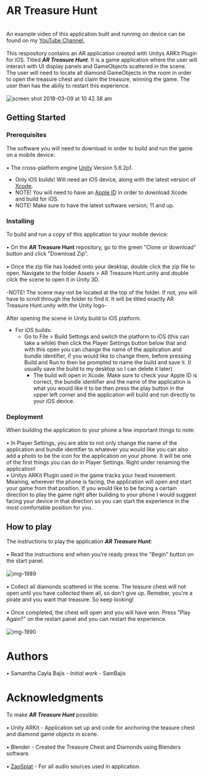 # AR Treasure Hunt
<br /> An example video of this application built and running on device can be found on my [YouTube Channel.](https://www.youtube.com/watch?v=efhcD0uHics "YouTube")
<br />
<br />This respository contains an AR application created with Unitys ARKit Plugin for iOS. Titled **_AR Treasure Hunt_**. It is a game application where the user will interact with UI display panels and GameObjects scattered in the scene. The user will need to locate all diamond GameObjects in the room in order to open the treasure chest and claim the treasure, winning the game. The user then has the abiliy to restart this experience.
<br />
<br /> ![screen shot 2018-03-09 at 10 42 38 am](https://user-images.githubusercontent.com/35173600/37215656-a0b85fe0-2386-11e8-9fcf-40d225de0723.png)

## Getting Started

### Prerequisites
The software you will need to download in order to build and run the game on a mobile device:
<br />
<br /> • The cross-platform engine [Unity](https://unity3d.com/unity/qa/patch-releases?version=5.6&page=2 "Unity 3D download") Version 5.6.2p1.
<br />
- Only iOS builds! Will need an iOS device, along with the latest version of [Xcode](https://developer.apple.com/download/ "Xcode 9.3 Beta").
- NOTE! You will need to have an [Apple ID](https://appleid.apple.com/account#!&page=create "Developer Account") in order to download Xcode and build for iOS.
- NOTE! Make sure to have the latest software version; 11 and up.

### Installing
To build and run a copy of this application to your mobile device:
<br />
<br /> • On the **AR Treasure Hunt** repository, go to the green "Clone or download" button and click "Download Zip".
<br />
<br /> • Once the zip file has loaded onto your desktop, double click the zip file to open. Navigate to the folder Assets > AR Treasure Hunt.unity and double click the scene to open it in Unity 3D.
<br />
<br /> -NOTE! The scene may not be located at the top of the folder. If not, you will have to scroll through the folder to find it. It will be titled exactly AR Treasure Hunt.unity with the Unity logo-
<br />
<br /> After opening the scene in Unity build to iOS platform.
<br />
- For iOS builds:
   - Go to File > Build Settings and switch the platform to iOS (this can take a while) then click the Player Settings button below that and with this open you can change the name of the application and bundle identifier, if you would like to change them, before pressing Build and Run to then be prompted to name the build and save it. (I usually save the build to my desktop so I can delete it later) 
     - The build will open in Xcode. Make sure to check your Apple ID is correct, the bundle identifier and the name of the application is what you would like it to be then press the play button in the upper left corner and the application will build and run directly to your iOS device.

### Deployment
When building the application to your phone a few important things to note:
<br />
<br /> • In Player Settings, you are able to not only change the name of the application and bundle identifier to whatever you would like you can also add a photo to be the icon for the application on your phone. It will be one of the first things you can do in Player Settings. Right under renaming the application!
<br /> • Unitys ARKit Plugin used in the game tracks your head movement. Meaning, wherever the phone is facing, the application will open and start your game from that position. If you would like to be facing a certain direction to play the game right after building to your phone I would suggest facing your device in that direction so you can start the experience in the most comfortable position for you.


## How to play
The instructions to play the application **_AR Treasure Hunt_**:
<br />
<br /> • Read the instructions and when you're ready press the "Begin" button on the start panel.
<br />
<br /> ![img-1989](https://user-images.githubusercontent.com/35173600/37216065-d8c05702-2387-11e8-9e85-182133652cc6.png)
<br /> 
<br /> • Collect all diamonds scattered in the scene. The teasure chest will not open until you have collected them all, so don't give up. Remeber, you're a pirate and you want that treasure. So keep looking!
<br />
<br /> • Once completed, the chest will open and you will have won. Press "Play Again?" on the restart panel and you can restart the experience.
<br />
<br /> 
![img-1990](https://user-images.githubusercontent.com/35173600/37216159-1a8cd890-2388-11e8-903a-86923eaaae21.png)
# Authors
• Samantha Cayla Bajis - _Initial work_ - SamBajis

# Acknowledgments
To make **_AR Treasure Hunt_** possible:
<br /> 
<br /> • Unity ARKit - Application set up and code for anchoring the teasure chest and diamond game objects in scene.
<br /> 
<br /> • Blender - Created the Treasure Chest and Diamonds using Blenders software.
<br /> 
<br /> • [ZapSplat](https://www.zapsplat.com/sound-effect-category/game-sounds/ "Soundwebsite") - For all audio sources used in application.

